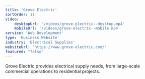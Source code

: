 ```yaml
---
title: 'Grove Electric'
sortOrder: 11
video:
    desktopUrl: '/videos/grove-electric--desktop.mp4'
    mobileUrl: '/videos/grove-electric--mobile.mp4'
service: 'Web Development'
type: 'Business Website'
industry: 'Electrical Supplies'
websiteUrl: 'https://www.grove-electric.com/'
featured: "false"
---
```


Grove Electric provides electrical supply needs, from large-scale commercial operations to residential projects.